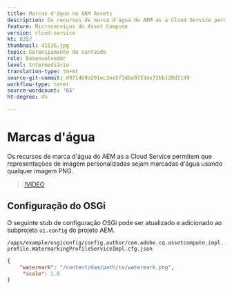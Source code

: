 ```yaml
---
title: Marcas d'água no AEM Assets
description: Os recursos de marca d'água do AEM as a Cloud Service permitem que representações de imagem personalizadas sejam marcadas d'água usando qualquer imagem PNG.
feature: Microserviços do Asset Compute
version: cloud-service
kt: 6357
thumbnail: 41536.jpg
topic: Gerenciamento de conteúdo
role: Desenvolvedor
level: Intermediário
translation-type: tm+mt
source-git-commit: d9714b9a291ec3ee5f3dba9723de72bb120d2149
workflow-type: tm+mt
source-wordcount: '65'
ht-degree: 4%

---
```



# Marcas d&#39;água

Os recursos de marca d&#39;água do AEM as a Cloud Service permitem que representações de imagem personalizadas sejam marcadas d&#39;água usando qualquer imagem PNG.

>[!VIDEO](https://video.tv.adobe.com/v/41536/?quality=12&learn=on)

## Configuração do OSGi

O seguinte stub de configuração OSGi pode ser atualizado e adicionado ao subprojeto `ui.config` do projeto AEM.

`/apps/example/osgiconfig/config.author/com.adobe.cq.assetcompute.impl.profile.WatermarkingProfileServiceImpl.cfg.json`

```json
{
    "watermark": "/content/dam/path/to/watermark.png",
     "scale": 1.0
}
```
